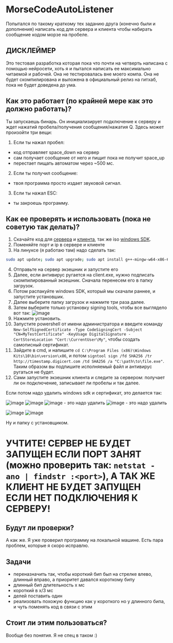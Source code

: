 # MorseCodeAutoListener
Попытался по такому краткому тех заданию друга (конечно были и дополнения) написать код для сервера и клиента чтобы набирать сообщение кодом морзе на пробеле.

## ДИСКЛЕЙМЕР

Это тестовая разработка которая пока что почти на четверть написана с помощью нейросети, хоть я и пытался написать ее максимально читаемой и рабочей. Она не тестировалась вне моего компа. Она не будет скомпилирована и выложена в официальный релиз на гитхаб, пока не будет доведена до ума.

## Как это работает (по крайней мере как это должно работать)?
Ты запускаешь бинарь. Он инициализирует подключение к серверу и ждет нажатий пробела/получения сообщения/нажатия Q. Здесь может произойти три вещи:

1. Если ты нажал пробел:
  - код отправляет space_down на сервер
  - сам получает сообщение от него и пищит пока не получит space_up
  - перестает пищать автоматом через ~500 мс.
2. Если ты получил сообщение:
  - твоя программа просто издает звуковой сигнал.
3. Если ты нажал ESC:
  - ты закроешь программу.

## Как ее проверять и использовать (пока не советую так делать)?

1. Скачайте код для [сервера](https://github.com/Kolya080808/MorseCodeAutoListener/raw/refs/heads/main/server.cpp) и [клиента](https://github.com/Kolya080808/MorseCodeAutoListener/raw/refs/heads/main/client.cpp), так же iso [windows SDK](https://developer.microsoft.com/ru-ru/windows/downloads/windows-sdk/).
2. Поменяйте порт и ip в сервере и клиенте
3. На линуксе (я работаю там) надо сделать так:
```bash
sudo apt update; sudo apt upgrade; sudo apt install g++-mingw-w64-x86-64 -y; x86_64-w64-mingw32-g++ server.cpp -o server.exe -lws2_32 -lwinmm -static; x86_64-w64-mingw32-g++ client.cpp -o client.exe -lwinmm -lws2_32 -static; sleep 10; clear; echo "установлено :)"; sleep 10
```
4. Отправьте на сервер экзешник и запустите его
5. Далее, если антивирус ругается на client.exe, нужно подписать скомпилированный экзешник. Сначала перенесем его в папку загрузок.
6. Потом распакуйте windows SDK, который мы скачали раннее, и запустите установшик.
7. Далее выберите папку загрузок и нажмите три раза далее.
8. Затем выберите только установку signing tools, чтобы все выглядело вот так:
![image](https://github.com/user-attachments/assets/865a7e23-26c1-4178-8a76-1480146cb001)
9. Нажмите установить.
10. Запустите powershell от имени администратора и введите команду `New-SelfSignedCertificate -Type CodeSigningCert -Subject "CN=MyTestCertificate" -KeyUsage DigitalSignature -CertStoreLocation "Cert:\CurrentUser\My"`, чтобы создать самописный сертификат.
11. Зайдите в cmd, и напишите `cd C:\Program Files (x86)\Windows Kits\10\bin\version\x86`, и потом `signtool sign /fd SHA256 /tr http://timestamp.digicert.com /td SHA256 /a "C:\path\to\file.exe"`. Таким образом вы подпишите исполняемый файл и антивирус ругаться не будет.
12. Сами запустите экзешник клиента и следите за сервером: получает ли он подключение, записывает ли пробелы и так далее.

Если потом надо удалить windows sdk и сертификат, это делается так:


![image](https://github.com/user-attachments/assets/d1f8ec4f-e9a6-47ed-b80b-0e5afe50eb9f)
![image](https://github.com/user-attachments/assets/8e1ab20f-3745-4fa9-a8a3-5716fffafb99)
![image](https://github.com/user-attachments/assets/937b12b4-9bc3-4e6e-9ec8-b697a4f919b9) - это надо удалить
![image](https://github.com/user-attachments/assets/f11b7e5f-7ad3-481c-9a08-e643d687da61) - это надо удалить

![image](https://github.com/user-attachments/assets/00ce7c9c-51c8-44d1-b5b6-8ffe2be3c964)
![image](https://github.com/user-attachments/assets/e7867cc5-7d9a-4794-80c0-312a49110d69)

Ну и папку с установщиком.

# УЧТИТЕ! СЕРВЕР НЕ БУДЕТ ЗАПУЩЕН ЕСЛИ ПОРТ ЗАНЯТ (можно проверить так: `netstat -ano | findstr :<port>`), А ТАК ЖЕ КЛИЕНТ НЕ БУДЕТ ЗАПУЩЕН ЕСЛИ НЕТ ПОДКЛЮЧЕНИЯ К СЕРВЕРУ! 

## Будут ли проверки? 

А как же. Я уже проверил программу на локальной машине. Есть пара проблем, которые я скоро исправлю.

## Задачи

- переназначить так, чтобы короткий бип был на стрелке влево, длинный вправо, а приоритет давался короткому бипу
- длинный бип длительность x мс
- короткий в x/3 мс
- делей поставить один
- реализовать похожую функцию как у короткого но у длинного бипа, и чуть поменять код в связи с этим

## Стоит ли этим пользоваться?

Вообще без понятия. Я не спец в таком :)
